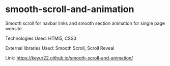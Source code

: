# smooth-scroll-and-animation
Smooth scroll for navbar links and smooth section animation for single page website

Technologies Used: HTMl5, CSS3

External libraries Used: Smooth Scroll, Scroll Reveal

Link: https://keyur22.github.io/smooth-scroll-and-animation/
